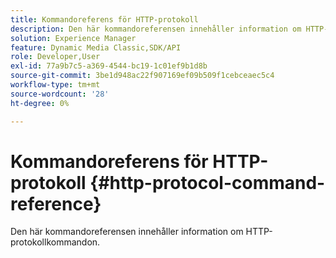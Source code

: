 ```yaml
---
title: Kommandoreferens för HTTP-protokoll
description: Den här kommandoreferensen innehåller information om HTTP-protokollkommandon.
solution: Experience Manager
feature: Dynamic Media Classic,SDK/API
role: Developer,User
exl-id: 77a9b7c5-a369-4544-bc19-1c01ef9b1d8b
source-git-commit: 3be1d948ac22f907169ef09b509f1cebceaec5c4
workflow-type: tm+mt
source-wordcount: '28'
ht-degree: 0%

---
```


# Kommandoreferens för HTTP-protokoll {#http-protocol-command-reference}

Den här kommandoreferensen innehåller information om HTTP-protokollkommandon.
